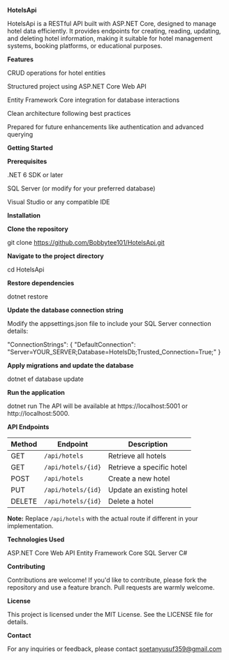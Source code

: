 **HotelsApi**

HotelsApi is a RESTful API built with ASP.NET Core, designed to manage hotel data efficiently. It provides endpoints for creating, reading, updating, and deleting hotel information, making it suitable for hotel management systems, booking platforms, or educational purposes.​

**Features**

CRUD operations for hotel entities

Structured project using ASP.NET Core Web API

Entity Framework Core integration for database interactions

Clean architecture following best practices

Prepared for future enhancements like authentication and advanced querying​

**Getting Started**

**Prerequisites**

.NET 6 SDK or later

SQL Server (or modify for your preferred database)

Visual Studio or any compatible IDE​

**Installation**

**Clone the repository​**

git clone https://github.com/Bobbytee101/HotelsApi.git

**Navigate to the project directory​**

cd HotelsApi

**Restore dependencies​**

dotnet restore

**Update the database connection string​**

Modify the appsettings.json file to include your SQL Server connection details:

"ConnectionStrings": {
  "DefaultConnection": "Server=YOUR_SERVER;Database=HotelsDb;Trusted_Connection=True;"
}

**Apply migrations and update the database​**

dotnet ef database update

**Run the application​**

dotnet run
The API will be available at https://localhost:5001 or http://localhost:5000.

**API Endpoints**

| Method | Endpoint             | Description               |
|--------|----------------------|---------------------------|
| GET    | `/api/hotels`        | Retrieve all hotels       |
| GET    | `/api/hotels/{id}`   | Retrieve a specific hotel |
| POST   | `/api/hotels`        | Create a new hotel        |
| PUT    | `/api/hotels/{id}`   | Update an existing hotel  |
| DELETE | `/api/hotels/{id}`   | Delete a hotel            |
**Note:** Replace `/api/hotels` with the actual route if different in your implementation.

**Technologies Used**

ASP.NET Core Web API
Entity Framework Core
SQL Server
C#​

**Contributing**

Contributions are welcome! If you'd like to contribute, please fork the repository and use a feature branch. Pull requests are warmly welcome.​

**License**

This project is licensed under the MIT License. See the LICENSE file for details.​

**Contact**

For any inquiries or feedback, please contact soetanyusuf359@gmail.com
